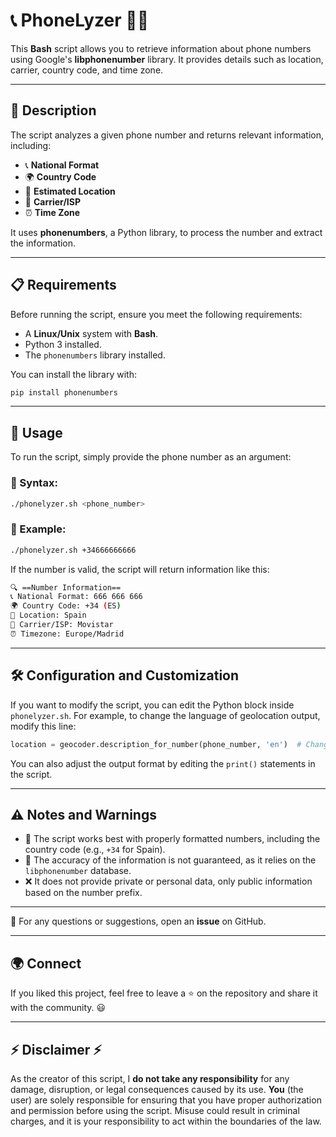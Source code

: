# 📞 PhoneLyzer 🕵️‍♂️

This **Bash** script allows you to retrieve information about phone numbers using Google's **libphonenumber** library. It provides details such as location, carrier, country code, and time zone.

---

## 📜 Description

The script analyzes a given phone number and returns relevant information, including:

- 📞 **National Format**
- 🌍 **Country Code**
- 📍 **Estimated Location**
- 🛜 **Carrier/ISP**
- ⏰ **Time Zone**

It uses **phonenumbers**, a Python library, to process the number and extract the information.

---

## 📋 Requirements

Before running the script, ensure you meet the following requirements:

- A **Linux/Unix** system with **Bash**.
- Python 3 installed.
- The `phonenumbers` library installed.

You can install the library with:

```bash
pip install phonenumbers
```

---

## 🚀 Usage

To run the script, simply provide the phone number as an argument:

### 📌 Syntax:
```bash
./phonelyzer.sh <phone_number>
```

### 📌 Example:
```bash
./phonelyzer.sh +34666666666
```

If the number is valid, the script will return information like this:

```bash
🔍 ==Number Information==
📞 National Format: 666 666 666
🌍 Country Code: +34 (ES)
📍 Location: Spain
🛜 Carrier/ISP: Movistar
⏰ Timezone: Europe/Madrid
```

---

## 🛠 Configuration and Customization

If you want to modify the script, you can edit the Python block inside `phonelyzer.sh`. 
For example, to change the language of geolocation output, modify this line:

```python
location = geocoder.description_for_number(phone_number, 'en')  # Change 'en' to 'es' for Spanish
```

You can also adjust the output format by editing the `print()` statements in the script.

---

## ⚠️ Notes and Warnings

- 📌 The script works best with properly formatted numbers, including the country code (e.g., `+34` for Spain).
- 🚨 The accuracy of the information is not guaranteed, as it relies on the `libphonenumber` database.
- ❌ It does not provide private or personal data, only public information based on the number prefix.

---

📩 For any questions or suggestions, open an **issue** on GitHub.

---

## 🌍 Connect

If you liked this project, feel free to leave a ⭐ on the repository and share it with the community. 😃

---

## ⚡ Disclaimer ⚡

As the creator of this script, I **do not take any responsibility** for any damage, disruption, or legal consequences caused by its use. **You** (the user) are solely responsible for ensuring that you have proper authorization and permission before using the script. Misuse could result in criminal charges, and it is your responsibility to act within the boundaries of the law.
